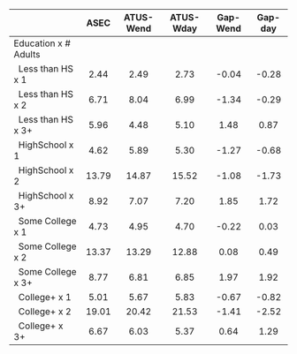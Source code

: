 
|                      |         ASEC |    ATUS-Wend |    ATUS-Wday |     Gap-Wend |      Gap-day |
| -------------------- | :----------: | :----------: | :----------: | :----------: | :----------: |
| Education x # Adults |              |              |              |              |              |
| &nbsp;&nbsp;Less than HS x 1 |         2.44 |         2.49 |         2.73 |        -0.04 |        -0.28 |
| &nbsp;&nbsp;Less than HS x 2 |         6.71 |         8.04 |         6.99 |        -1.34 |        -0.29 |
| &nbsp;&nbsp;Less than HS x 3+ |         5.96 |         4.48 |         5.10 |         1.48 |         0.87 |
| &nbsp;&nbsp;HighSchool x 1 |         4.62 |         5.89 |         5.30 |        -1.27 |        -0.68 |
| &nbsp;&nbsp;HighSchool x 2 |        13.79 |        14.87 |        15.52 |        -1.08 |        -1.73 |
| &nbsp;&nbsp;HighSchool x 3+ |         8.92 |         7.07 |         7.20 |         1.85 |         1.72 |
| &nbsp;&nbsp;Some College x 1 |         4.73 |         4.95 |         4.70 |        -0.22 |         0.03 |
| &nbsp;&nbsp;Some College x 2 |        13.37 |        13.29 |        12.88 |         0.08 |         0.49 |
| &nbsp;&nbsp;Some College x 3+ |         8.77 |         6.81 |         6.85 |         1.97 |         1.92 |
| &nbsp;&nbsp;College+ x 1 |         5.01 |         5.67 |         5.83 |        -0.67 |        -0.82 |
| &nbsp;&nbsp;College+ x 2 |        19.01 |        20.42 |        21.53 |        -1.41 |        -2.52 |
| &nbsp;&nbsp;College+ x 3+ |         6.67 |         6.03 |         5.37 |         0.64 |         1.29 |


